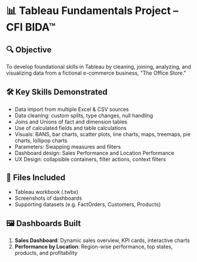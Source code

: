 # 📊 Tableau Fundamentals Project – CFI BIDA™
## 🔍 Objective
To develop foundational skills in Tableau by cleaning, joining, analyzing, and visualizing data from a fictional e-commerce business, "The Office Store."

## 🛠️ Key Skills Demonstrated
- Data import from multiple Excel & CSV sources
- Data cleaning: custom splits, type changes, null handling
- Joins and Unions of fact and dimension tables
- Use of calculated fields and table calculations
- Visuals: BANS, bar charts, scatter plots, line charts, maps, treemaps, pie charts, lollipop charts
- Parameters: Swapping measures and filters
- Dashboard design: Sales Performance and Location Performance
- UX Design: collapsible containers, filter actions, context filters

## 📁 Files Included
- Tableau workbook (.twbx)
- Screenshots of dashboards
- Supporting datasets (e.g. FactOrders, Customers, Products)

## 🖼️ Dashboards Built
1. **Sales Dashboard**: Dynamic sales overview, KPI cards, interactive charts
2. **Performance by Location**: Region-wise performance, top states, products, and profitability

